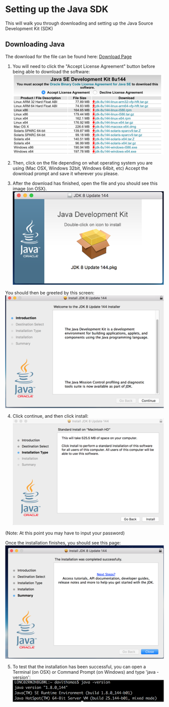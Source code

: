 # Setting up the Java SDK

This will walk you through downloading and setting up the Java Source Development Kit (SDK)

## Downloading Java

The download for the file can be found here:
[Download Page](http://www.oracle.com/technetwork/java/javase/downloads/jdk8-downloads-2133151.html)

1. You will need to click the "Accept License Agreement" button before being able to download the software:
![java-download](assets/java-setup/java-download.png)

2. Then, click on the file depending on what operating system you are using (Mac OSX, Windows 32bit, Windows 64bit, etc)
Accept the download prompt and save it wherever you please.

3. After the download has finished, open the file and you should see this image (on OSX).
![java-setup](assets/java-setup/java-setup.png)

You should then be greeted by this screen:
![java-install](assets/java-setup/java-install.png)

4. Click continue, and then click install:
![java-install2](assets/java-setup/java-install2.png)

(Note: At this point you may have to input your password)

Once the installation finishes, you should see this page:
![java-install3](assets/java-setup/java-install3.png)

5. To test that the installation has been successful, you can open a Terminal (on OSX) or Command Prompt (on Windows) and type 'java -version':
![java-version](assets/java-setup/java-version.png)
